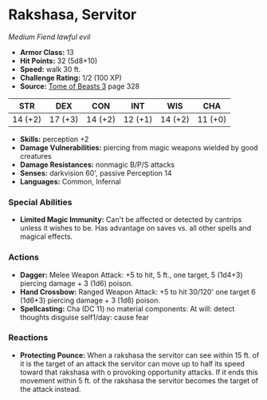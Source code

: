 # Rakshasa, Servitor

*Medium* *Fiend* *lawful evil*

- **Armor Class:** 13
- **Hit Points:** 32 (5d8+10)
- **Speed:** walk 30 ft.
- **Challenge Rating:** 1/2 (100 XP)
- **Source:** [Tome of Beasts 3](https://koboldpress.com/kpstore/product/tome-of-beasts-3-for-5th-edition/) page 328

| STR | DEX | CON | INT | WIS | CHA |
| --- | --- | --- | --- | --- | --- |
| 14 (+2) | 17 (+3) | 14 (+2) | 12 (+1) | 14 (+2) | 11 (+0) |

- **Skills:** perception +2
- **Damage Vulnerabilities:** piercing from magic weapons wielded by good creatures
- **Damage Resistances:** nonmagic B/P/S attacks
- **Senses:** darkvision 60', passive Perception 14
- **Languages:** Common, Infernal

### Special Abilities

- **Limited Magic Immunity:** Can't be affected or detected by cantrips unless it wishes to be. Has advantage on saves vs. all other spells and magical effects.

### Actions

- **Dagger:** Melee Weapon Attack: +5 to hit, 5 ft., one target, 5 (1d4+3) piercing damage + 3 (1d6) poison.
- **Hand Crossbow:** Ranged Weapon Attack: +5 to hit 30/120' one target 6 (1d6+3) piercing damage + 3 (1d6) poison.
- **Spellcasting:** Cha (DC 11) no material components: At will: detect thoughts disguise self1/day: cause fear

### Reactions

- **Protecting Pounce:** When a rakshasa the servitor can see within 15 ft. of it is the target of an attack the servitor can move up to half its speed toward that rakshasa with o provoking opportunity attacks. If it ends this movement within 5 ft. of the rakshasa the servitor becomes the target of the attack instead.


